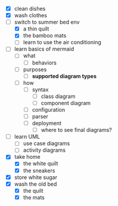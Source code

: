 - [x] clean dishes
- [x] wash clothes
- [ ] switch to summer bed env
  - [x] a thin quilt
  - [x] the bamboo mats
  - [ ] learn to use the air conditioning
- [ ] learn basics of mermaid
  - [ ] what
    - [ ] behaviors
  - [ ] purposes
    - [ ] **supported diagram types**
  - [ ] how
    - [ ] syntax
	  - [ ] class diagram
	  - [ ] component diagram 
    - [ ] configuration
    - [ ] parser
    - [ ] deployment
	  - [ ] where to see final diagrams?    
- [ ] learn UML
  - [ ] use case diagrams
  - [ ] activity diagrams
- [x] take home
  - [x] the white quilt
  - [x] the sneakers
- [x] store white sugar 
- [x] wash the old bed
  - [x] the quilt
  - [x] the mats 
 
<!--stackedit_data:
eyJoaXN0b3J5IjpbMzc0MjUxNjM1LC0xOTI2MTgzODQ2LDE5ND
I1NDY1ODVdfQ==
-->